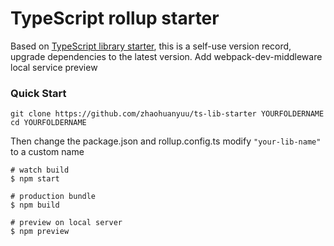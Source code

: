 # TypeScript rollup starter

Based on [TypeScript library starter](https://github.com/alexjoverm/typescript-library-starter), this is a self-use version record, upgrade dependencies to the latest version. Add webpack-dev-middleware local service preview

### Quick Start

```shell
git clone https://github.com/zhaohuanyuu/ts-lib-starter YOURFOLDERNAME
cd YOURFOLDERNAME
```

Then change the package.json and rollup.config.ts modify `"your-lib-name"` to a custom name

```shell
# watch build
$ npm start

# production bundle
$ npm build 

# preview on local server
$ npm preview
```
